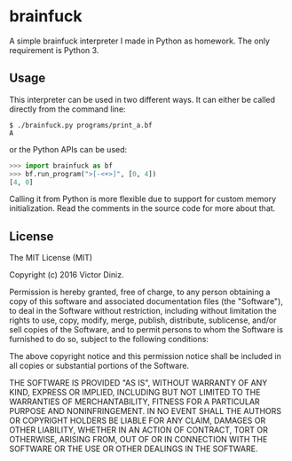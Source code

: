brainfuck
=========

A simple brainfuck interpreter I made in Python as homework. The only requirement is Python 3.

Usage
-----

This interpreter can be used in two different ways. It can either be called directly from the command line:

```
$ ./brainfuck.py programs/print_a.bf
A
```

or the Python APIs can be used:

```python
>>> import brainfuck as bf
>>> bf.run_program(">[-<+>]", [0, 4])
[4, 0]
```

Calling it from Python is more flexible due to support for custom memory initialization. Read the comments in the source code for more about that.

License
-------

The MIT License (MIT)

Copyright (c) 2016 Victor Diniz.

Permission is hereby granted, free of charge, to any person obtaining a copy of this software and associated documentation files (the "Software"), to deal in the Software without restriction, including without limitation the rights to use, copy, modify, merge, publish, distribute, sublicense, and/or sell copies of the Software, and to permit persons to whom the Software is furnished to do so, subject to the following conditions:

The above copyright notice and this permission notice shall be included in all copies or substantial portions of the Software.

THE SOFTWARE IS PROVIDED "AS IS", WITHOUT WARRANTY OF ANY KIND, EXPRESS OR IMPLIED, INCLUDING BUT NOT LIMITED TO THE WARRANTIES OF MERCHANTABILITY, FITNESS FOR A PARTICULAR PURPOSE AND NONINFRINGEMENT. IN NO EVENT SHALL THE AUTHORS OR COPYRIGHT HOLDERS BE LIABLE FOR ANY CLAIM, DAMAGES OR OTHER LIABILITY, WHETHER IN AN ACTION OF CONTRACT, TORT OR OTHERWISE, ARISING FROM, OUT OF OR IN CONNECTION WITH THE SOFTWARE OR THE USE OR OTHER DEALINGS IN THE SOFTWARE.
